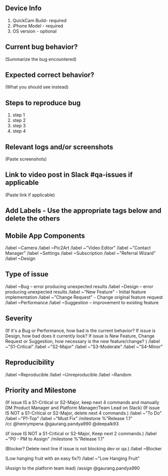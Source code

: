 ## Device Info
1. QuickCam Build- required
2. iPhone Model - required 
3. OS version - optional

## Current bug behavior?
(Summarize the bug encountered)

## Expected correct behavior?
(What you should see instead)

## Steps to reproduce bug
1. step 1
2. step 2
3. step 3
4. step 4

## Relevant logs and/or screenshots
(Paste screenshots)

##	Link to video post in Slack #qa-issues if applicable
(Paste link if applicable)

## Add Labels - Use the appropriate tags below and delete the others

## Mobile App Components  
/label ~Camera 
/label ~Pic2Art 
/label ~"Video Editor" 
/label ~"Contact Manager" 
/label ~Settings
/label ~Subscription 
/label ~"Referral Wizard" 
/label ~Design

## Type of issue
/label ~Bug – error producing unexpected results
/label ~Design – error producing unexpected results
/label ~"New Feature" - Initial feature implementation
/label ~"Change Request"  - Change original feature request
/label ~Performance 
/label ~Suggestion – improvement to existing feature

## Severity 
(If it's a Bug or Performance, how bad is the current behavior?
 If issue is Design, how bad does it currently look?
 If issue is New Feature, Change Request or Suggestion, how necessary is the new feature/change?
) 
/label ~"S1-Critical" 
/label ~"S2-Major" 
/label ~"S3-Moderate" 
/label ~"S4-Minor" 

## Reproducibility 
/label ~Reproducible
/label ~Unreproducible
/label ~Random 

##	Priority and Milestone
(If issue IS a S1-Critical or S2-Major, keep next 4 commands and manually DM Product Manager and Platform Manager/Team Lead on Slack)
(If issue IS NOT a S1-Critical or S2-Major, delete next 4 commands.)
/label ~"To Do" 
/label ~"P1-Top" 
/label ~"Must Fix" 
/milestone %"Release 1.1"  
/cc @henrympena @gaurang.pandya990 @deepalk93 

(if issue IS NOT  a S1-Critical or S2-Major, Keep next 2 commands.)
/label ~"P0 - PM to Assign" 
/milestone %"Release 1.1"  

(Blocker?  Delete next line if issue is not blocking dev or qa.)
/label ~Blocker 

(Low hanging fruit with an easy fix?}
/label ~"Low Hanging Fruit" 

(Assign to the platform team lead)
/assign @gaurang.pandya990  
